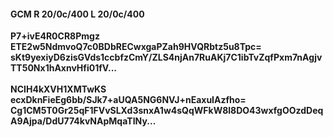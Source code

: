 #### GCM R 20/0c/400 L 20/0c/400
**P7+ivE4R0CR8Pmgz**<br/>**ETE2w5NdmvoQ7c0BDbRECwxgaPZah9HVQRbtz5u8Tpc=**<br/>**sKt9yexiyD6zisGVds1ccbfzCmY/ZLS4njAn7RuAKj7C1ibTvZqfPxm7nAgjvTT50Nx1hAxnvHfi01fV...**<br/><br/>
**NCIH4kXVH1XMTwKS**<br/>**ecxDknFieEg6bb/SJk7+aUQA5NG6NVJ+nEaxuIAzfho=**<br/>**Cg1CM5T0Gr25qF1FVvSLXd3snxA1w4sQqWFkW8l8DO43wxfgOOzdDeqA9Ajpa/DdU774kvNApMqaTINy...**